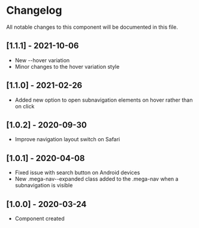 # Changelog
All notable changes to this component will be documented in this file.

## [1.1.1] - 2021-10-06
- New --hover variation
- Minor changes to the hover variation style

## [1.1.0] - 2021-02-26
- Added new option to open subnavigation elements on hover rather than on click

## [1.0.2] - 2020-09-30
- Improve navigation layout switch on Safari

## [1.0.1] - 2020-04-08
- Fixed issue with search button on Android devices
- New .mega-nav--expanded class added to the .mega-nav when a subnavigation is visible

## [1.0.0] - 2020-03-24
- Component created

